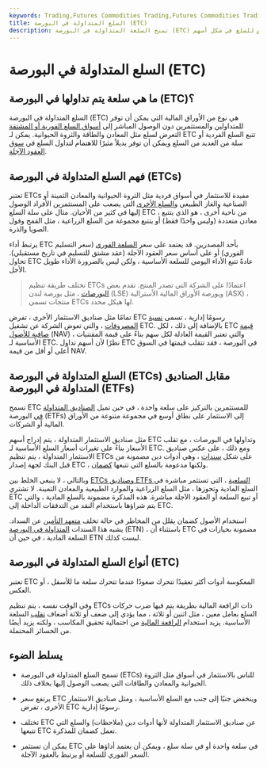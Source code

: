```yaml
---
keywords: Trading,Futures Commodities Trading,Futures Commodities Trading Strategy and Education,Futures and Commodities Trading,Strategy and Education
title: السلع المتداولة في البورصة (ETC)
description: تمنح السلعة المتداولة في البورصة (ETC) التجار والمستثمرين التعرض للسلع في شكل أسهم.
---
```


# السلع المتداولة في البورصة (ETC)
## ما هي سلعة يتم تداولها في البورصة (ETC)؟

السلع المتداولة في البورصة (ETC) هي نوع من الأوراق المالية التي يمكن أن توفر للمتداولين والمستثمرين دون الوصول المباشر إلى [أسواق السلع الفورية أو المشتقة](/commodity-market) التعرض لسلع مثل المعادن والطاقة والثروة الحيوانية. يمكن لـ ETC تتبع السلع الفردية أو سلة من العديد من السلع ويمكن أن توفر بديلاً مثيرًا للاهتمام لتداول السلع في [سوق العقود الآجلة](/futuresmarket).

## فهم السلع المتداولة في البورصة (ETCs)

تعتبر ETCs مفيدة للاستثمار في أسواق فردية مثل الثروة الحيوانية والمعادن الثمينة أو الصناعية والغاز الطبيعي [والسلع الأخرى](/commodity) التي يصعب على المستثمرين الأفراد الوصول إليها في كثير من الأحيان. مثال على سلة السلع ETC ، من ناحية أخرى ، هو الذي يتتبع معادن متعددة (وليس واحدًا فقط) أو يتتبع مجموعة من السلع الزراعية ، مثل القمح وفول الصويا والذرة.

يرتبط أداء ETC بأحد المصدرين. قد يعتمد على سعر [السلعة الفوري](/spotcommodity) (سعر التسليم الفوري) أو على أساس سعر العقود الآجلة (عقد مشتق للتسليم في تاريخ مستقبلي). تحاول ETC عادةً تتبع الأداء اليومي للسلعة الأساسية ، ولكن ليس بالضرورة الأداء طويل الأجل.

> تختلف طريقة تنظيم ETCs اعتمادًا على الشركة التي تصدر المنتج. تقدم بعض [البورصات](/exchange) ، مثل بورصة لندن (LSE) وبورصة الأوراق المالية الأسترالية (ASX) ، منتجات تسمى ETCs لها هيكل محدد.

>

تمامًا مثل صناديق الاستثمار الأخرى ، تفرض ETC رسومًا إدارية ، تسمى [نسبة المصروفات](/expenseratio) ، والتي تعوض الشركة عن تشغيل ETC. بالإضافة إلى ذلك ، لكل ETC [قيمة صافية للأصول](/nav) (NAV) ، والتي تعتبر القيمة العادلة لكل سهم بناءً على قيمة المقتنيات الأساسية لـ ETC. نظرًا لأن أسهم تداول ETC في البورصة ، فقد تتقلب قيمتها في السوق أعلى أو أقل من قيمة NAV.

## السلع المتداولة في البورصة (ETCs) مقابل الصناديق المتداولة في البورصة (ETFs)

تسمح ETC للمستثمرين بالتركيز على سلعة واحدة ، في حين تميل [الصناديق المتداولة في](/etf) البورصة (ETFs) إلى الاستثمار على نطاق أوسع في مجموعة متنوعة من الأوراق المالية أو الشركات.

مثل صناديق الاستثمار المتداولة ، يتم إدراج أسهم ETC وتداولها في البورصات ، مع تقلب الأسعار بناءً على تغيرات أسعار السلع الأساسية لـ ETC. ومع ذلك ، على عكس صناديق الاستثمار المتداولة ، يتم تنظيم ETCs على شكل [سندات](/note) ، وهي أدوات دين مضمونة من قبل البنك لجهة إصدار ETC ، ولكنها مدعومة بالسلع التي تتبعها [كضمان](/collateral).

وبالتالي ، لا ينبغي الخلط بين [ETCs وصناديق ETFs السلعية](/commodity-etf) ، التي تستثمر مباشرة في السلع المادية وتحوزها ، مثل السلع الزراعية والموارد الطبيعية والمعادن الثمينة. لا تشتري ETC أو تبيع السلعة أو العقود الآجلة مباشرة. هذه المذكرة مضمونة بالسلع المادية ، والتي يتم شراؤها باستخدام النقد من التدفقات الداخلة إلى ETC.

استخدام الأصول كضمان يقلل من المخاطر في حالة تخلف [متعهد التأمين](/underwriter) عن السداد. يشبه هذا السندات [المتداولة في البورصة](/etn) (ETN) ، باستثناء أن ETC مضمونة بحيازات في السلعة المادية ، في حين أن ETN ليست كذلك.

## أنواع السلع المتداولة في البورصة (ETC)

تعتبر ETC المعكوسة أدوات أكثر تعقيدًا تتحرك صعودًا عندما تتحرك سلعة ما للأسفل ، أو العكس.

وفي الوقت نفسه ، يتم تنظيم ETCs ذات الرافعة المالية بطريقة يتم فيها ضرب حركات السلع بعامل معين ، مثل اثنين أو ثلاثة ، مما يؤدي إلى ضعف أو ثلاثة أضعاف [تقلب](/volatility) السلعة الأساسية. يزيد استخدام [الرافعة المالية](/leverage) من احتمالية تحقيق المكاسب ، ولكنه يزيد أيضًا من الخسائر المحتملة.

## يسلط الضوء

- تسمح السلع المتداولة في البورصة (ETCs) للناس بالاستثمار في أسواق مثل الثروة الحيوانية والمعادن والطاقات التي يصعب الوصول إليها بخلاف ذلك.

- يرتفع سعر ETC وينخفض جنبًا إلى جنب مع السلع الأساسية ، ومثل صناديق الاستثمار الأخرى ، تفرض ETC رسومًا إدارية.

- تختلف ETC عن صناديق الاستثمار المتداولة لأنها أدوات دين (ملاحظات) والسلع التي تتبعها ETC تعمل كضمان للمذكرة.

- يمكن أن تستثمر ETC في سلعة واحدة أو في سلة سلع ، ويمكن أن يعتمد أداؤها على السعر الفوري للسلعة أو يرتبط بالعقود الآجلة.

